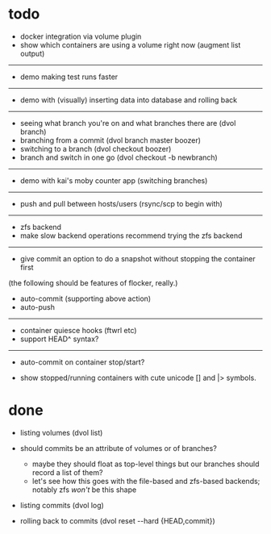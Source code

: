# todo

* docker integration via volume plugin
* show which containers are using a volume right now (augment list output)

---

* demo making test runs faster

---

* demo with (visually) inserting data into database and rolling back

---

* seeing what branch you're on and what branches there are (dvol branch)
* branching from a commit (dvol branch master boozer)
* switching to a branch (dvol checkout boozer)
* branch and switch in one go (dvol checkout -b newbranch)

---

* demo with kai's moby counter app (switching branches)

---

* push and pull between hosts/users (rsync/scp to begin with)

---

* zfs backend
* make slow backend operations recommend trying the zfs backend

---

* give commit an option to do a snapshot without stopping the container first

(the following should be features of flocker, really.)

* auto-commit (supporting above action)
* auto-push

---

* container quiesce hooks (ftwrl etc)
* support HEAD^ syntax?

---

* auto-commit on container stop/start?

* show stopped/running containers with cute unicode [] and |> symbols.

# done

* listing volumes (dvol list)

* should commits be an attribute of volumes or of branches?
    * maybe they should float as top-level things but our branches should record a list of them?
    * let's see how this goes with the file-based and zfs-based backends; notably zfs *won't* be this shape

* listing commits (dvol log)

* rolling back to commits (dvol reset --hard {HEAD,commit})
